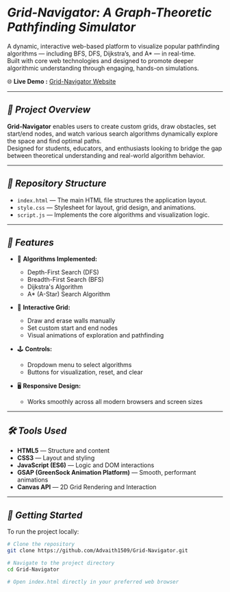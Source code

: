 # _**Grid-Navigator: A Graph-Theoretic Pathfinding Simulator**_

A dynamic, interactive web-based platform to visualize popular pathfinding algorithms — including BFS, DFS, Dijkstra’s, and A* — in real-time.  
Built with core web technologies and designed to promote deeper algorithmic understanding through engaging, hands-on simulations.

🌐 **Live Demo :** [Grid-Navigator Website](https://advaith1509.github.io/Grid-Navigator/)

---

## **_🚀 Project Overview_**

**Grid-Navigator** enables users to create custom grids, draw obstacles, set start/end nodes, and watch various search algorithms dynamically explore the space and find optimal paths.  
Designed for students, educators, and enthusiasts looking to bridge the gap between theoretical understanding and real-world algorithm behavior.

---

## **_📁 Repository Structure_**

- `index.html` — The main HTML file structures the application layout.
- `style.css` — Stylesheet for layout, grid design, and animations.
- `script.js` — Implements the core algorithms and visualization logic.

---

## **_🧠 Features_**

- 🧭 **Algorithms Implemented:**
  - Depth-First Search (DFS)
  - Breadth-First Search (BFS)
  - Dijkstra's Algorithm
  - A* (A-Star) Search Algorithm

- 🧱 **Interactive Grid:**
  - Draw and erase walls manually
  - Set custom start and end nodes
  - Visual animations of exploration and pathfinding

- 🕹️ **Controls:**
  - Dropdown menu to select algorithms
  - Buttons for visualization, reset, and clear

- 🖥️ **Responsive Design:**
  - Works smoothly across all modern browsers and screen sizes

---

## **_🛠️ Tools Used_**

- **HTML5** — Structure and content
- **CSS3** — Layout and styling
- **JavaScript (ES6)** — Logic and DOM interactions
- **GSAP (GreenSock Animation Platform)** — Smooth, performant animations
- **Canvas API** — 2D Grid Rendering and Interaction

---

## **_📌 Getting Started_**

To run the project locally:

```bash
# Clone the repository
git clone https://github.com/Advaith1509/Grid-Navigator.git

# Navigate to the project directory
cd Grid-Navigator

# Open index.html directly in your preferred web browser
